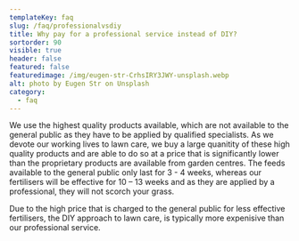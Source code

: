 ```yaml
---
templateKey: faq
slug: /faq/professionalvsdiy
title: Why pay for a professional service instead of DIY?
sortorder: 90
visible: true
header: false
featured: false
featuredimage: /img/eugen-str-CrhsIRY3JWY-unsplash.webp
alt: photo by Eugen Str on Unsplash
category:
  - faq
---
```


We use the highest quality products available, which are not available to the
general public as they have to be applied by qualified specialists. As we devote
our working lives to lawn care, we buy a large quanitity of these high quality
products and are able to do so at a price that is significantly lower than the
proprietary products are available from garden centres. The feeds available to
the general public only last for 3 - 4 weeks, whereas our fertilisers will be
effective for 10 – 13 weeks and as they are applied by a professional, they will
not scorch your grass.

Due to the high price that is charged to the general public for less effective
fertilisers, the DIY approach to lawn care, is typically more expenisive than
our professional service.
